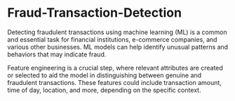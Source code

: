 # Fraud-Transaction-Detection

Detecting fraudulent transactions using machine learning (ML) is a common and essential task for financial institutions, e-commerce companies, and various other businesses. ML models can help identify unusual patterns and behaviors that may indicate fraud. 

Feature engineering is a crucial step, where relevant attributes are created or selected to aid the model in distinguishing between genuine and fraudulent transactions. These features could include transaction amount, time of day, location, and more, depending on the specific context.
